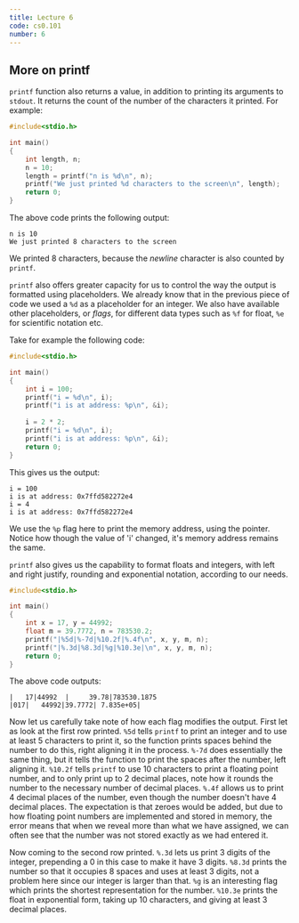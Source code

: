 ```yaml
---
title: Lecture 6
code: cs0.101
number: 6
---
```

## More on printf

`printf` function also returns a value, in addition to printing its arguments to `stdout`. It returns the count of the number of the characters it printed. For example:

```c
#include<stdio.h>

int main()
{
    int length, n;
    n = 10;
    length = printf("n is %d\n", n);
    printf("We just printed %d characters to the screen\n", length);
    return 0;
}
```
The above code prints the following output:
```
n is 10
We just printed 8 characters to the screen
```
We printed 8 characters, because the *newline* character is also counted by `printf`.

`printf` also offers greater capacity for us to control the way the output is formatted using placeholders. We already know that in the previous piece of code we used a `%d` as a placeholder for an integer. 
We also have available other placeholders, or *flags*, for different data types such as `%f` for float, `%e` for scientific notation etc.

Take for example the following code:
```c
#include<stdio.h>

int main()
{
    int i = 100;
    printf("i = %d\n", i);
    printf("i is at address: %p\n", &i);
    
    i = 2 * 2;
    printf("i = %d\n", i);
    printf("i is at address: %p\n", &i);
    return 0;
}
```

This gives us the output:
```
i = 100
i is at address: 0x7ffd582272e4
i = 4
i is at address: 0x7ffd582272e4
```
We use the `%p` flag here to print the memory address, using the pointer. Notice how though the value of 'i' changed, it's memory address remains the same.

`printf` also gives us the capability to format floats and integers, with left and right justify, rounding and exponential notation, according to our needs.
```c
#include<stdio.h>

int main()
{
    int x = 17, y = 44992;
    float m = 39.7772, n = 783530.2;
    printf("|%5d|%-7d|%10.2f|%.4f\n", x, y, m, n);
    printf("|%.3d|%8.3d|%g|%10.3e|\n", x, y, m, n);
    return 0;
}
```

The above code outputs:
```
|   17|44992  |     39.78|783530.1875
|017|   44992|39.7772| 7.835e+05|
```
Now let us carefully take note of how each flag modifies the output. First let as look at the first row printed.
`%5d` tells `printf` to print an integer and to use at least 5 characters to print it, so the function prints spaces behind the number to do this, right aligning it in the process.
`%-7d` does essentially the same thing, but it tells the function to print the spaces after the number, left aligning it.
`%10.2f` tells `printf` to use 10 characters to print a floating point number, and to only print up to 2 decimal places, note how it rounds the number to the necessary number of decimal places. 
`%.4f` allows us to print 4 decimal places of the number, even though the number doesn't have 4 decimal places. The expectation is that zeroes would be added, but due to how floating point numbers are implemented and stored in memory, the error means that when we reveal more than what we have assigned, we can often see that the number was not stored exactly as we had entered it.

Now coming to the second row printed.
`%.3d` lets us print 3 digits of the integer, prepending a 0 in this case to make it have 3 digits.
`%8.3d` prints the number so that it occupies 8 spaces and uses at least 3 digits, not a problem here since our integer is larger than that.
`%g` is an interesting flag which prints the shortest representation for the number.
`%10.3e` prints the float in exponential form, taking up 10 characters, and giving at least 3 decimal places.
